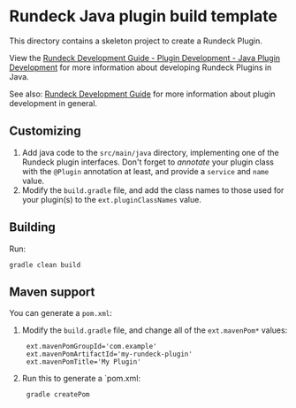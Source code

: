 # Rundeck Java plugin build template

This directory contains a skeleton project to create a Rundeck Plugin.

View the [Rundeck Development Guide - Plugin Development - Java Plugin Development](http://rundeck.org/docs/developer/plugin-development.html#java-plugin-development) for more information about developing Rundeck Plugins in Java.

See also: [Rundeck Development Guide](http://rundeck.org/docs/developer/) for more information about plugin development in general.

## Customizing

1. Add java code to the `src/main/java` directory, implementing one of the Rundeck plugin interfaces.  Don't forget to *annotate* your plugin class with the `@Plugin` annotation at least, and provide a `service` and `name` value.
2. Modify the `build.gradle` file, and add the class names to those used for your plugin(s) to the `ext.pluginClassNames` value.

## Building

Run:

    gradle clean build


## Maven support

You can generate a `pom.xml`:

1. Modify the `build.gradle` file, and change all of the `ext.mavenPom*` values:

        ext.mavenPomGroupId='com.example'
        ext.mavenPomArtifactId='my-rundeck-plugin'
        ext.mavenPomTitle='My Plugin'

2. Run this to generate a `pom.xml:

        gradle createPom